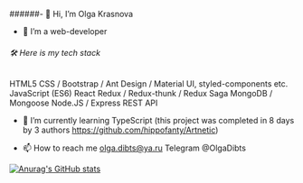 ######- 👋 Hi, I’m Olga Krasnova
- 👀 I’m a web-developer

###### 🛠 Here is my tech stack
HTML5
CSS / Bootstrap / Ant Design / Material UI, styled-components etc.
JavaScript (ES6)
React
Redux / Redux-thunk / Redux Saga
MongoDB / Mongoose
Node.JS / Express
REST API

- 🌱 I’m currently learning TypeScript (this project was completed in 8 days by 3 authors https://github.com/hippofanty/Artnetic)
 

- 📫 How to reach me olga.dibts@ya.ru Telegram @OlgaDibts

<!---
Lgkrsnv/Lgkrsnv is a ✨ special ✨ repository because its `README.md` (this file) appears on your GitHub profile.
You can click the Preview link to take a look at your changes.
--->
[![Anurag's GitHub stats](https://github-readme-stats.vercel.app/api?username=Lgkrsnv&count_private=true)](https://github.com/lgkrsnv/github-readme-stats)
